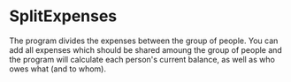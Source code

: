 # SplitExpenses
The program divides the expenses between the group of people. 
You can add all expenses which should be shared amoung the group of people and the program will calculate 
each person's current balance, as well as who owes what (and to whom).
